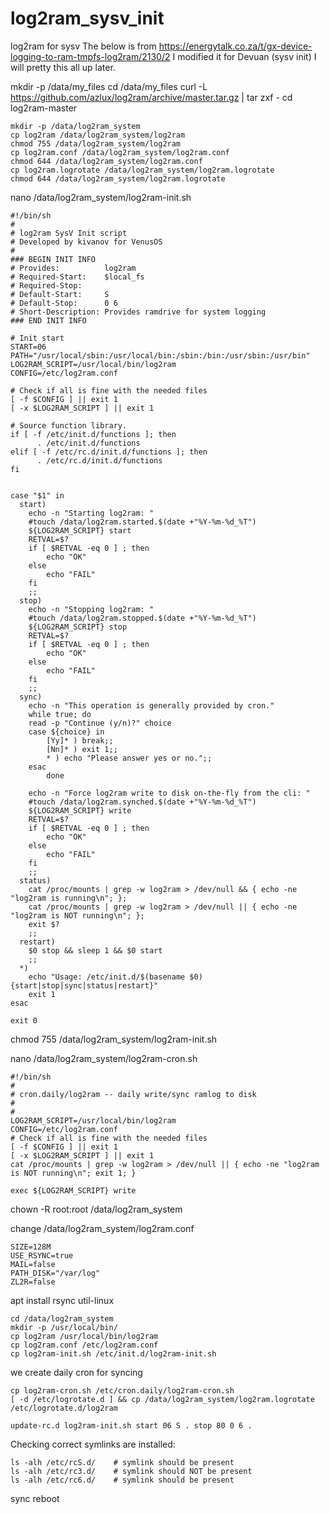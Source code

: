 # log2ram_sysv_init
log2ram for sysv
The below is from https://energytalk.co.za/t/gx-device-logging-to-ram-tmpfs-log2ram/2130/2
I modified it for Devuan (sysv init)
I will pretty this all up later.

mkdir -p /data/my_files
cd /data/my_files
curl -L https://github.com/azlux/log2ram/archive/master.tar.gz | tar zxf -
cd log2ram-master
```
mkdir -p /data/log2ram_system
cp log2ram /data/log2ram_system/log2ram
chmod 755 /data/log2ram_system/log2ram
cp log2ram.conf /data/log2ram_system/log2ram.conf
chmod 644 /data/log2ram_system/log2ram.conf
cp log2ram.logrotate /data/log2ram_system/log2ram.logrotate
chmod 644 /data/log2ram_system/log2ram.logrotate
```
nano /data/log2ram_system/log2ram-init.sh
```
#!/bin/sh
#
# log2ram SysV Init script
# Developed by kivanov for VenusOS
#
### BEGIN INIT INFO
# Provides:          log2ram
# Required-Start:    $local_fs 
# Required-Stop:        
# Default-Start:     S
# Default-Stop:      0 6
# Short-Description: Provides ramdrive for system logging
### END INIT INFO

# Init start
START=06
PATH="/usr/local/sbin:/usr/local/bin:/sbin:/bin:/usr/sbin:/usr/bin"
LOG2RAM_SCRIPT=/usr/local/bin/log2ram
CONFIG=/etc/log2ram.conf

# Check if all is fine with the needed files
[ -f $CONFIG ] || exit 1
[ -x $LOG2RAM_SCRIPT ] || exit 1

# Source function library.
if [ -f /etc/init.d/functions ]; then
      . /etc/init.d/functions
elif [ -f /etc/rc.d/init.d/functions ]; then
      . /etc/rc.d/init.d/functions
fi


case "$1" in
  start)
    echo -n "Starting log2ram: "
    #touch /data/log2ram.started.$(date +"%Y-%m-%d_%T")
    ${LOG2RAM_SCRIPT} start
    RETVAL=$?
    if [ $RETVAL -eq 0 ] ; then
        echo "OK"
    else
        echo "FAIL"
    fi
    ;;
  stop)
    echo -n "Stopping log2ram: "
    #touch /data/log2ram.stopped.$(date +"%Y-%m-%d_%T")
    ${LOG2RAM_SCRIPT} stop
    RETVAL=$?
    if [ $RETVAL -eq 0 ] ; then
        echo "OK"
    else
        echo "FAIL"
    fi
    ;;
  sync)
    echo -n "This operation is generally provided by cron."
    while true; do
    read -p "Continue (y/n)?" choice
    case ${choice} in
        [Yy]* ) break;;
        [Nn]* ) exit 1;;
        * ) echo "Please answer yes or no.";;
    esac
        done

    echo -n "Force log2ram write to disk on-the-fly from the cli: "
    #touch /data/log2ram.synched.$(date +"%Y-%m-%d_%T")
    ${LOG2RAM_SCRIPT} write
    RETVAL=$?
    if [ $RETVAL -eq 0 ] ; then
        echo "OK"
    else
        echo "FAIL"
    fi
    ;;
  status)
    cat /proc/mounts | grep -w log2ram > /dev/null && { echo -ne "log2ram is running\n"; };
    cat /proc/mounts | grep -w log2ram > /dev/null || { echo -ne "log2ram is NOT running\n"; };
    exit $?
    ;;
  restart)
    $0 stop && sleep 1 && $0 start
    ;;
  *)
    echo "Usage: /etc/init.d/$(basename $0) {start|stop|sync|status|restart}"
    exit 1
esac

exit 0
```


chmod 755 /data/log2ram_system/log2ram-init.sh

nano /data/log2ram_system/log2ram-cron.sh
```
#!/bin/sh
#
# cron.daily/log2ram -- daily write/sync ramlog to disk
#
#
LOG2RAM_SCRIPT=/usr/local/bin/log2ram
CONFIG=/etc/log2ram.conf
# Check if all is fine with the needed files
[ -f $CONFIG ] || exit 1
[ -x $LOG2RAM_SCRIPT ] || exit 1
cat /proc/mounts | grep -w log2ram > /dev/null || { echo -ne "log2ram is NOT running\n"; exit 1; }

exec ${LOG2RAM_SCRIPT} write
```
chown -R root:root /data/log2ram_system

change /data/log2ram_system/log2ram.conf
```
SIZE=128M
USE_RSYNC=true
MAIL=false
PATH_DISK="/var/log"
ZL2R=false
```
apt install rsync util-linux
```
cd /data/log2ram_system
mkdir -p /usr/local/bin/
cp log2ram /usr/local/bin/log2ram
cp log2ram.conf /etc/log2ram.conf
cp log2ram-init.sh /etc/init.d/log2ram-init.sh
```
we create daily cron for syncing
```
cp log2ram-cron.sh /etc/cron.daily/log2ram-cron.sh
[ -d /etc/logrotate.d ] && cp /data/log2ram_system/log2ram.logrotate /etc/logrotate.d/log2ram

update-rc.d log2ram-init.sh start 06 S . stop 80 0 6 .
```
Checking correct symlinks are installed:
```
ls -alh /etc/rcS.d/    # symlink should be present
ls -alh /etc/rc3.d/    # symlink should NOT be present
ls -alh /etc/rc6.d/    # symlink should be present
```

sync
reboot
